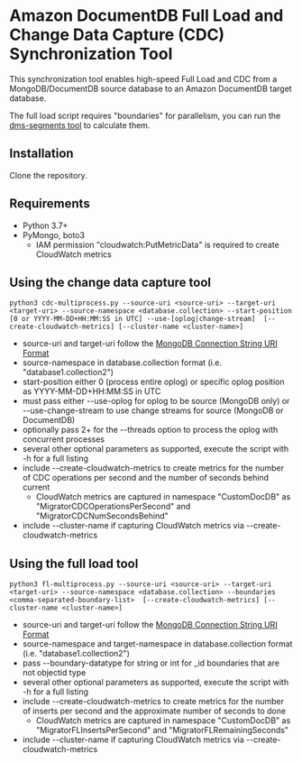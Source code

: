 # Amazon DocumentDB Full Load and Change Data Capture (CDC) Synchronization Tool
This synchronization tool enables high-speed Full Load and CDC from a MongoDB/DocumentDB source database to an Amazon DocumentDB target database.

The full load script requires "boundaries" for parallelism, you can run the [dms-segments tool](https://github.com/awslabs/amazon-documentdb-tools/tree/master/migration/dms-segments) to calculate them.

## Installation
Clone the repository.

## Requirements
* Python 3.7+
* PyMongo, boto3
  * IAM permission "cloudwatch:PutMetricData" is required to create CloudWatch metrics 


## Using the change data capture tool
```
python3 cdc-multiprocess.py --source-uri <source-uri> --target-uri <target-uri> --source-namespace <database.collection> --start-position [0 or YYYY-MM-DD+HH:MM:SS in UTC] --use-[oplog|change-stream]  [--create-cloudwatch-metrics] [--cluster-name <cluster-name>]
```

* source-uri and target-uri follow the [MongoDB Connection String URI Format](https://www.mongodb.com/docs/manual/reference/connection-string/)
* source-namespace in database.collection format (i.e. "database1.collection2")
* start-position either 0 (process entire oplog) or specific oplog position as YYYY-MM-DD+HH:MM:SS in UTC
* must pass either --use-oplog for oplog to be source (MongoDB only) or --use-change-stream to use change streams for source (MongoDB or DocumentDB)
* optionally pass 2+ for the --threads option to process the oplog with concurrent processes
* several other optional parameters as supported, execute the script with -h for a full listing
* include --create-cloudwatch-metrics to create metrics for the number of CDC operations per second and the number of seconds behind current
  * CloudWatch metrics are captured in namespace "CustomDocDB" as "MigratorCDCOperationsPerSecond" and "MigratorCDCNumSecondsBehind"
* include --cluster-name <cluster-name> if capturing CloudWatch metrics via --create-cloudwatch-metrics

## Using the full load tool
```
python3 fl-multiprocess.py --source-uri <source-uri> --target-uri <target-uri> --source-namespace <database.collection> --boundaries <comma-separated-boundary-list>  [--create-cloudwatch-metrics] [--cluster-name <cluster-name>]
```

* source-uri and target-uri follow the [MongoDB Connection String URI Format](https://www.mongodb.com/docs/manual/reference/connection-string/)
* source-namespace and target-namespace in database.collection format (i.e. "database1.collection2")
* pass --boundary-datatype for string or int for _id boundaries that are not objectid type
* several other optional parameters as supported, execute the script with -h for a full listing
* include --create-cloudwatch-metrics to create metrics for the number of inserts per second and the approximate number of seconds to done
  * CloudWatch metrics are captured in namespace "CustomDocDB" as "MigratorFLInsertsPerSecond" and "MigratorFLRemainingSeconds"
* include --cluster-name <cluster-name> if capturing CloudWatch metrics via --create-cloudwatch-metrics
